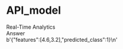 # API_model
Real-Time Analytics <br />
Answer <br />
b'{"features":[4.6,3.2],"predicted_class":1}\n'
